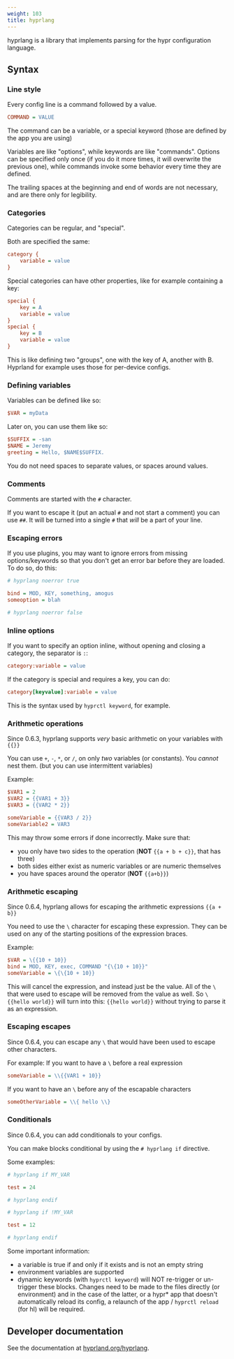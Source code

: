 ```yaml
---
weight: 103
title: hyprlang
---
```


hyprlang is a library that implements parsing for the hypr configuration language.

## Syntax

### Line style

Every config line is a command followed by a value.

```ini
COMMAND = VALUE
```

The command can be a variable, or a special keyword (those are defined by the app
you are using)

Variables are like "options", while keywords are like "commands". Options can be specified
only once (if you do it more times, it will overwrite the previous one),
while commands invoke some behavior every time they are defined.

The trailing spaces at the beginning and end of words are not necessary, and are
there only for legibility.

### Categories

Categories can be regular, and "special".

Both are specified the same:

```ini
category {
    variable = value
}
```

Special categories can have other properties, like for example containing a key:

```ini
special {
    key = A
    variable = value
}
special {
    key = B
    variable = value
}
```

This is like defining two "groups", one with the key of A, another with B. Hyprland for
example uses those for per-device configs.

### Defining variables

Variables can be defined like so:

```ini
$VAR = myData
```

Later on, you can use them like so:

```ini
$SUFFIX = -san
$NAME = Jeremy
greeting = Hello, $NAME$SUFFIX.
```

You do not need spaces to separate values, or spaces around values.

### Comments

Comments are started with the `#` character.

If you want to escape it (put an actual `#` and not start a comment) you can use
`##`. It will be turned into a single `#` that _will_ be a part of your line.

### Escaping errors

If you use plugins, you may want to ignore errors from missing options/keywords
so that you don't get an error bar before they are loaded. To do so, do this:

```ini
# hyprlang noerror true

bind = MOD, KEY, something, amogus
someoption = blah

# hyprlang noerror false
```

### Inline options

If you want to specify an option inline, without opening and closing a category, the separator is `:`:

```ini
category:variable = value
```

If the category is special and requires a key, you can do:

```ini
category[keyvalue]:variable = value
```

This is the syntax used by `hyprctl keyword`, for example.

### Arithmetic operations

Since 0.6.3, hyprlang supports _very_ basic arithmetic on your variables with `{{}}`

You can use `+`, `-`, `*`, or `/`, on only _two_ variables (or constants). You _cannot_ nest them. (but you can use intermittent variables)

Example:
```ini
$VAR1 = 2
$VAR2 = {{VAR1 + 3}}
$VAR3 = {{VAR2 * 2}}

someVariable = {{VAR3 / 2}}
someVariable2 = VAR3
```

This may throw some errors if done incorrectly. Make sure that:
- you only have two sides to the operation (**NOT** `{{a + b + c}}`, that has three)
- both sides either exist as numeric variables or are numeric themselves
- you have spaces around the operator (**NOT** `{{a+b}}`)

### Arithmetic escaping

Since 0.6.4, hyprlang allows for escaping the arithmetic expressions `{{a + b}}`

You need to use the `\` character for escaping these expression. They can be used on any of the starting positions of the expression braces.

Example:
```ini
$VAR = \{{10 + 10}}
bind = MOD, KEY, exec, COMMAND "{\{10 + 10}}"
someVariable = \{\{10 + 10}}
```

This will cancel the expression, and instead just be the value. 
All of the `\` that were used to escape will be removed from the value as well.
So `\{{hello world}}` will turn into this: `{{hello world}}` without trying to parse it as an expression.

### Escaping escapes

Since 0.6.4, you can escape any `\` that would have been used to escape other characters.

For example:
If you want to have a `\` before a real expression
```ini
someVariable = \\{{VAR1 + 10}}
```

If you want to have an `\` before any of the escapable characters
```ini
someOtherVariable = \\{ hello \\} 
```

### Conditionals

Since 0.6.4, you can add conditionals to your configs.

You can make blocks conditional by using the `# hyprlang if` directive.

Some examples:

```ini
# hyprlang if MY_VAR

test = 24

# hyprlang endif

# hyprlang if !MY_VAR

test = 12

# hyprlang endif
```

Some important information:
- a variable is true if and only if it exists and is not an empty string
- environment variables are supported
- dynamic keywords (with `hyprctl keyword`) will NOT re-trigger or un-trigger these blocks. Changes need to be made to the files directly (or environment) and in the case of the latter, or a hypr* app that doesn't automatically reload its config, a relaunch of the app / `hyprctl reload` (for hl) will be required.

## Developer documentation

See the documentation at [hyprland.org/hyprlang](https://hyprland.org/hyprlang/).
